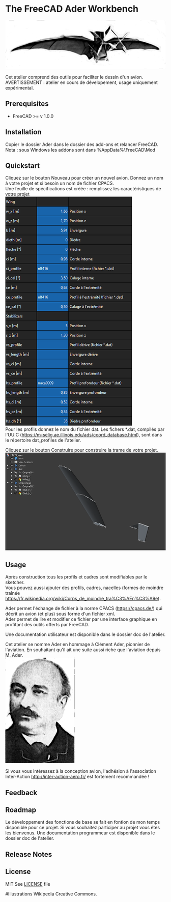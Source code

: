 # The FreeCAD Ader Workbench

![L'Avion](/doc/resources/avion_ader.png)

Cet atelier comprend des outils pour faciliter le dessin d'un avion.  
AVERTISSEMENT : atelier en cours de dévelopement, usage uniquement expérimental.  

## Prerequisites
* FreeCAD >= v 1.0.0  


## Installation
Copier le dossier Ader dans le dossier des add-ons et relancer FreeCAD.  
Nota : sous Windows les addons sont dans %AppData%\FreeCAD\Mod  

## Quickstart
Cliquez sur le bouton Nouveau pour créer un nouvel avion. Donnez un nom à votre projet et si besoin un nom de fichier CPACS.  
Une feuille de spécifications est créée : remplissez les caractéristiques de votre projet  
![Specs](/doc/resources/ader_spec.png)  
Pour les profils donnez le nom du fichier dat. Les fichers *.dat, compilés par l'UUIC (https://m-selig.ae.illinois.edu/ads/coord_database.html), sont dans le répertoire dat_profiles de l'atelier.  

Cliquez sur le bouton Construire pour construire la trame de votre projet.  
![Build](/doc/resources/ader_build.png)  

## Usage
Après construction tous les profils et cadres sont modifiables par le sketcher.  
Vous pouvez aussi ajouter des profils, cadres, nacelles (formes de moindre traînée https://fr.wikipedia.org/wiki/Corps_de_moindre_tra%C3%AEn%C3%A9e).  

Ader permet l'échange de fichier à la norme CPACS (https://cpacs.de/) qui décrit un avion (et plus) sous forme d'un fichier xml.  
Ader permet de lire et modifier ce fichier par une interface graphique en profitant des outils offerts par FreeCAD.  

Une documentation utilisateur est disponible dans le dossier doc de l'atelier.  

Cet atelier se nomme Ader en hommage à Clément Ader, pionnier de l'aviation. En souhaitant qu'il ait une suite aussi riche que l'aviation depuis M. Ader.  
![Ader-Clement](/doc/resources/clement_ader_1891.png)  

Si vous vous intéressez à la conception avion, l'adhésion à l'association Inter-Action http://inter-action-aero.fr/ est fortement recommandée !

## Feedback


## Roadmap
Le développement des fonctions de base se fait en fontion de mon temps disponible pour ce projet.
Si vous souhaitez participer au projet vous êtes les bienvenus.
Une documentation programmeur est disponible dans le dossier doc de l'atelier.

## Release Notes


## License
MIT
See [LICENSE](LICENSE) file

#Illustrations 
Wikipedia Creative Commons.
